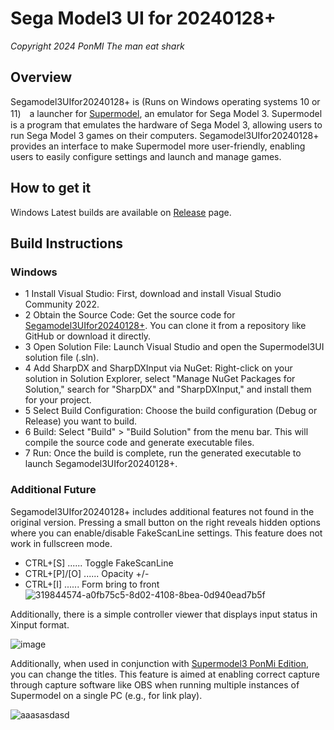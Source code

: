 # Sega Model3 UI for 20240128+
*Copyright 2024 PonMI The man eat shark*

## Overview

Segamodel3UIfor20240128+ is (Runs on Windows operating systems 10 or 11)　a launcher for [Supermodel](https://github.com/trzy/Supermodel), an emulator for Sega Model 3. Supermodel is a program that emulates the hardware of Sega Model 3, allowing users to run Sega Model 3 games on their computers. Segamodel3UIfor20240128+ provides an interface to make Supermodel more user-friendly, enabling users to easily configure settings and launch and manage games.

## How to get it

Windows Latest builds are available on [Release](https://github.com/BackPonBeauty/Sega-Model-3-UI-for-20240128-/releases) page.

## Build Instructions

### Windows
* 1 Install Visual Studio: First, download and install Visual Studio Community 2022.
* 2 Obtain the Source Code: Get the source code for [Segamodel3UIfor20240128+](https://github.com/BackPonBeauty/Sega-Model-3-UI-for-20240128-). You can clone it from a repository like GitHub or download it directly.
* 3 Open Solution File: Launch Visual Studio and open the Supermodel3UI solution file (.sln).
* 4 Add SharpDX and SharpDXInput via NuGet: Right-click on your solution in Solution Explorer, select "Manage NuGet Packages for Solution," search for "SharpDX" and "SharpDXInput," and install them for your project.
* 5 Select Build Configuration: Choose the build configuration (Debug or Release) you want to build.
* 6 Build: Select "Build" > "Build Solution" from the menu bar. This will compile the source code and generate executable files.
* 7 Run: Once the build is complete, run the generated executable to launch Segamodel3UIfor20240128+.

### Additional Future
Segamodel3UIfor20240128+ includes additional features not found in the original version. 
Pressing a small button on the right reveals hidden options where you can enable/disable FakeScanLine settings. 
This feature does not work in fullscreen mode.

* CTRL+[S] ...... Toggle FakeScanLine
* CTRL+[P]/[O] ...... Opacity +/-
* CTRL+[I] ...... Form bring to front
![319844574-a0fb75c5-8d02-4108-8bea-0d940ead7b5f](https://github.com/BackPonBeauty/Sega-Model-3-UI-for-20240128-/assets/107375174/9c5e86b2-b16a-438b-baf4-3c5723f0eb6a)


Additionally, there is a simple controller viewer that displays input status in Xinput format.

![image](https://github.com/BackPonBeauty/Sega-Model-3-UI-for-20240128-/assets/107375174/5f4bd9e6-6819-4a2e-8e53-a4b93fd90469)

Additionally, when used in conjunction with [Supermodel3 PonMi Edition](https://github.com/BackPonBeauty/Supermodel3-PonMi), you can change the titles. 
This feature is aimed at enabling correct capture through capture software like OBS when running multiple instances of Supermodel on a single PC (e.g., for link play).

![aaasasdasd](https://github.com/BackPonBeauty/Sega-Model-3-UI-for-20240128-/assets/107375174/b1da9c62-546a-4251-ac6f-2bd510381054)







